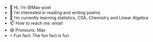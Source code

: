 - 👋 Hi, I’m @Max-poet
- 👀 I’m interested in reading and writing poems
- 🌱 I’m currently learning statistics, CSA, Chemistry and Linear Algebra
- 📫 How to reach me: email
- 😄 Pronouns: Max
- ⚡ Fun fact: The fun fact is fun

<!---
Max-poet/Max-poet is a ✨ special ✨ repository because its `README.md` (this file) appears on your GitHub profile.
You can click the Preview link to take a look at your changes.
--->
